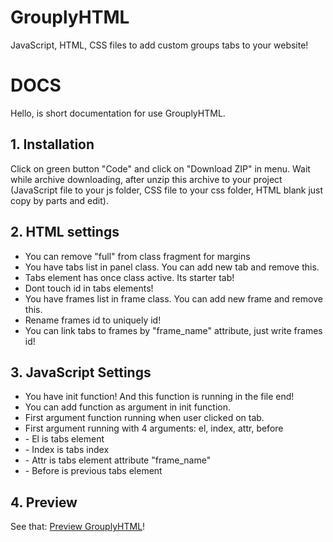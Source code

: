 # GrouplyHTML
JavaScript, HTML, CSS files to add custom groups tabs to your website!

<h1><b>DOCS</b></h1>
Hello, is short documentation for use GrouplyHTML.
<h2>1. Installation</h2>
Click on green button "Code" and click on "Download ZIP" in menu. Wait while archive downloading, after unzip this archive to your project (JavaScript file to your js folder, CSS file to your css folder, HTML blank just copy by parts and edit).
<h2>2. HTML settings</h2>
<ul>
  <li>You can remove "full" from class fragment for margins</li>
  <li>You have tabs list in panel class. You can add new tab and remove this.</li>
  <li>Tabs element has once class active. Its starter tab!</li>
  <li>Dont touch id in tabs elements!</li>
  <li>You have frames list in frame class. You can add new frame and remove this.</li>
  <li>Rename frames id to uniquely id!</li>
  <li>You can link tabs to frames by "frame_name" attribute, just write frames id!</li>
</ul>
<h2>3. JavaScript Settings</h2>
<ul>
  <li>You have init function! And this function is running in the file end!</li>
  <li>You can add function as argument in init function.</li>
  <li>First argument function running when user clicked on tab.</li>
  <li>First argument running with 4 arguments: el, index, attr, before</li>
  <li>- El is tabs element</li>
  <li>- Index is tabs index</li>
  <li>- Attr is tabs element attribute "frame_name"</li>
  <li>- Before is previous tabs element</li>
</ul>
<h2>4. Preview</h2>
See that: <a href="https://dadencukillia.github.io/GrouplyHTML/blank.html">Preview GrouplyHTML</a>!